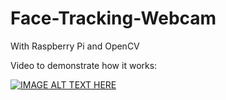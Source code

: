 # Face-Tracking-Webcam
With Raspberry Pi and OpenCV

Video to demonstrate how it works:



[![IMAGE ALT TEXT HERE](https://img.youtube.com/vi/5j7RGh3648M/0.jpg)](https://www.youtube.com/watch?v=5j7RGh3648M)

